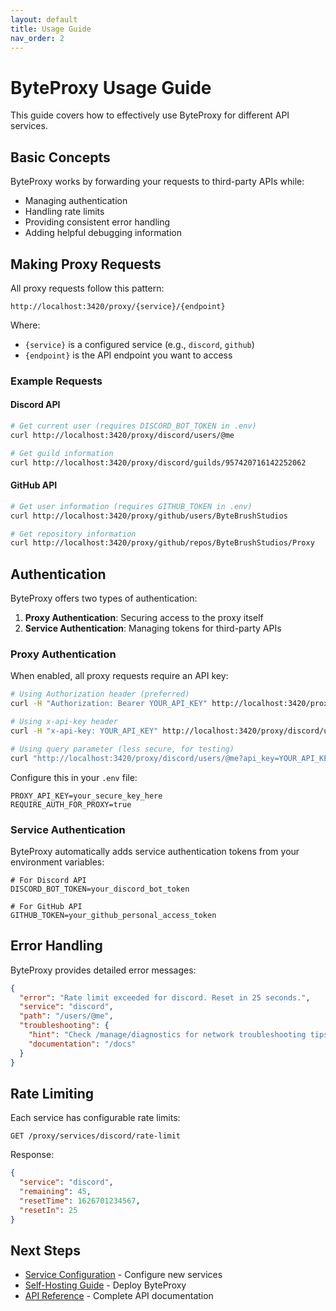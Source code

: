 ```yaml
---
layout: default
title: Usage Guide
nav_order: 2
---
```


# ByteProxy Usage Guide

This guide covers how to effectively use ByteProxy for different API services.

## Basic Concepts

ByteProxy works by forwarding your requests to third-party APIs while:
- Managing authentication
- Handling rate limits
- Providing consistent error handling
- Adding helpful debugging information

## Making Proxy Requests

All proxy requests follow this pattern:

```
http://localhost:3420/proxy/{service}/{endpoint}
```

Where:
- `{service}` is a configured service (e.g., `discord`, `github`)
- `{endpoint}` is the API endpoint you want to access

### Example Requests

#### Discord API

```bash
# Get current user (requires DISCORD_BOT_TOKEN in .env)
curl http://localhost:3420/proxy/discord/users/@me

# Get guild information
curl http://localhost:3420/proxy/discord/guilds/957420716142252062
```

#### GitHub API

```bash
# Get user information (requires GITHUB_TOKEN in .env)
curl http://localhost:3420/proxy/github/users/ByteBrushStudios

# Get repository information
curl http://localhost:3420/proxy/github/repos/ByteBrushStudios/Proxy
```

## Authentication

ByteProxy offers two types of authentication:

1. **Proxy Authentication**: Securing access to the proxy itself
2. **Service Authentication**: Managing tokens for third-party APIs

### Proxy Authentication

When enabled, all proxy requests require an API key:

```bash
# Using Authorization header (preferred)
curl -H "Authorization: Bearer YOUR_API_KEY" http://localhost:3420/proxy/discord/users/@me

# Using x-api-key header
curl -H "x-api-key: YOUR_API_KEY" http://localhost:3420/proxy/discord/users/@me

# Using query parameter (less secure, for testing)
curl "http://localhost:3420/proxy/discord/users/@me?api_key=YOUR_API_KEY"
```

Configure this in your `.env` file:
```
PROXY_API_KEY=your_secure_key_here
REQUIRE_AUTH_FOR_PROXY=true
```

### Service Authentication

ByteProxy automatically adds service authentication tokens from your environment variables:

```env
# For Discord API
DISCORD_BOT_TOKEN=your_discord_bot_token

# For GitHub API
GITHUB_TOKEN=your_github_personal_access_token
```

## Error Handling

ByteProxy provides detailed error messages:

```json
{
  "error": "Rate limit exceeded for discord. Reset in 25 seconds.",
  "service": "discord",
  "path": "/users/@me",
  "troubleshooting": {
    "hint": "Check /manage/diagnostics for network troubleshooting tips",
    "documentation": "/docs"
  }
}
```

## Rate Limiting

Each service has configurable rate limits:

```
GET /proxy/services/discord/rate-limit
```

Response:
```json
{
  "service": "discord",
  "remaining": 45,
  "resetTime": 1626701234567,
  "resetIn": 25
}
```

## Next Steps

- [Service Configuration](config.md) - Configure new services
- [Self-Hosting Guide](self-host.md) - Deploy ByteProxy
- [API Reference](api.md) - Complete API documentation
